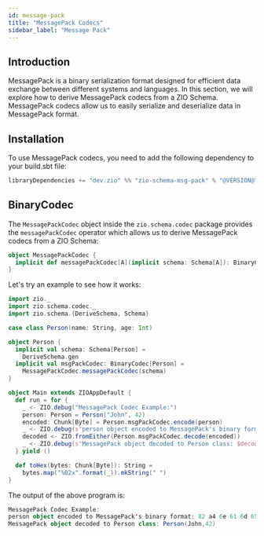 ```yaml
---
id: message-pack
title: "MessagePack Codecs"
sidebar_label: "Message Pack"
---
```


## Introduction

MessagePack is a binary serialization format designed for efficient data exchange between different systems and languages. In this section, we will explore how to derive MessagePack codecs from a ZIO Schema. MessagePack codecs allow us to easily serialize and deserialize data in MessagePack format.

## Installation

To use MessagePack codecs, you need to add the following dependency to your build.sbt file:

```scala
libraryDependencies += "dev.zio" %% "zio-schema-msg-pack" % "@VERSION@"
```

## BinaryCodec

The `MessagePackCodec` object inside the `zio.schema.codec` package provides the `messagePackCodec` operator which allows us to derive MessagePack codecs from a ZIO Schema:

```scala
object MessagePackCodec {
  implicit def messagePackCodec[A](implicit schema: Schema[A]): BinaryCodec[A] = ???
}
```

Let's try an example to see how it works:

```scala mdoc:compile-only
import zio._
import zio.schema.codec._
import zio.schema.{DeriveSchema, Schema}

case class Person(name: String, age: Int)

object Person {
  implicit val schema: Schema[Person] =
    DeriveSchema.gen
  implicit val msgPackCodec: BinaryCodec[Person] =
    MessagePackCodec.messagePackCodec(schema)
}

object Main extends ZIOAppDefault {
  def run = for {
    _ <- ZIO.debug("MessagePack Codec Example:")
    person: Person = Person("John", 42)
    encoded: Chunk[Byte] = Person.msgPackCodec.encode(person)
    _ <- ZIO.debug(s"person object encoded to MessagePack's binary format: ${toHex(encoded)}")
    decoded <- ZIO.fromEither(Person.msgPackCodec.decode(encoded))
    _ <- ZIO.debug(s"MessagePack object decoded to Person class: $decoded")
  } yield ()

  def toHex(bytes: Chunk[Byte]): String =
    bytes.map("%02x".format(_)).mkString(" ")
}
```

The output of the above program is:

```scala
MessagePack Codec Example:
person object encoded to MessagePack's binary format: 82 a4 6e 61 6d 65 a4 4a 6f 68 6e a3 61 67 65 2a
MessagePack object decoded to Person class: Person(John,42)
```